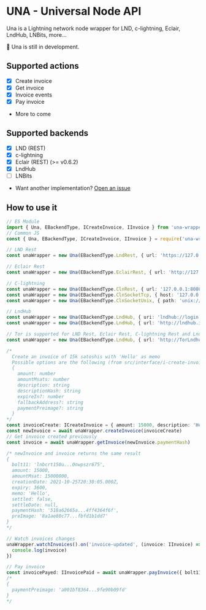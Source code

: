 # UNA - Universal Node API

Una is a Lightning network node wrapper for LND, c-lightning, Eclair, LndHub, LNBits, more...

🚧 Una is still in development.

## Supported actions
 - [x] Create invoice
 - [x] Get invoice
 - [x] Invoice events
 - [x] Pay invoice
 - More to come

## Supported backends
 - [x] LND (REST)
 - [x] c-lightning
 - [x] Eclair (REST) (>= v0.6.2)
 - [x] LndHub
 - [ ] LNBits
 - Want another implementation? [Open an issue](https://github.com/Dolu89/una/issues/new)

## How to use it
``` typescript
// ES Module
import { Una, EBackendType, ICreateInvoice, IInvoice } from 'una-wrapper'
// Common JS
const { Una, EBackendType, ICreateInvoice, IInvoice } = require('una-wrapper')

// LND Rest
const unaWrapper = new Una(EBackendType.LndRest, { url: 'https://127.0.0.1:8080', hexMacaroon: '0201036...311c811' })

// Eclair Rest
const unaWrapper = new Una(EBackendType.EclairRest, { url: 'http://127.0.0.1:8080', user: '', password: 'eclairpw' })

// C-lightning
const unaWrapper = new Una(EBackendType.ClnRest, { url: '127.0.0.1:8080', hexMacaroon: '0201036...311c811' })
const unaWrapper = new Una(EBackendType.ClnSocketTcp, { host: '127.0.0.1', port: 27743 })
const unaWrapper = new Una(EBackendType.ClnSocketUnix, { path: 'unix://root/.lightning/lightning-rpc' })

// LndHub
const unaWrapper = new Una(EBackendType.LndHub, { uri: 'lndhub://login:password@https://lndhub.io/' })
const unaWrapper = new Una(EBackendType.LndHub, { url: 'http://lndhub.io/', login: 'login', password: 'password' })

// Tor is supported for LND Rest, Eclair Rest, C-lightning Rest and LndHub
const unaWrapper = new Una(EBackendType.LndHub, { url: 'http://TorLndhub.onion/', login: 'login', password: 'password' }, 'socks5h://127.0.0.1:9050')

/*
  Create an invoice of 15k satoshis with 'Hello' as memo
  Possible options are the following (from src/interface/i-create-invoice.ts)
  {
    amount: number
    amountMsats: number
    description: string
    descriptionHash: string
    expireIn?: number
    fallbackAddress?: string
    paymentPreimage?: string
  }
*/
const invoiceCreate: ICreateInvoice = { amount: 15000, description: 'Hello' }
const newInvoice = await unaWrapper.createInvoice(invoiceCreate)
// Get invoice created previously
const invoice = await unaWrapper.getInvoice(newInvoice.paymentHash)

/* newInvoice and invoice returns the same result
{
  bolt11: 'lnbcrt150u...0nwpszr675',
  amount: 15000,
  amountMsat: 15000000,
  creationDate: 2021-10-25T20:30:05.000Z,
  expiry: 3600,
  memo: 'Hello',
  settled: false,
  settleDate: null,
  paymentHash: '518a62665a...4ff4364f6f',
  preImage: '8a1ae80c77...fbfd1b1dd7'
}
*/

// Watch invoices changes
unaWrapper.watchInvoices().on('invoice-updated', (invoice: IInvoice) => {
  console.log(invoice)
})

// Pay invoice
const invoicePayed: IInvoicePaid = await unaWrapper.payInvoice({ bolt11: 'lnbcrt150u...0nwpszr675' })
/*
{
  paymentPreimage: 'a001bf8364...9fe90b09fd'
}
*/
```

